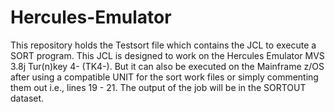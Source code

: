# Hercules-Emulator
This repository holds the Testsort file which contains the JCL to execute a SORT program. This JCL is designed to work on the Hercules Emulator MVS 3.8j Tur(n)key 4- (TK4-). But it can also be executed on the Mainframe z/OS after using a compatible UNIT for the sort work files or simply commenting them out i.e., lines 19 - 21. The output of the job will be in the SORTOUT dataset.   
